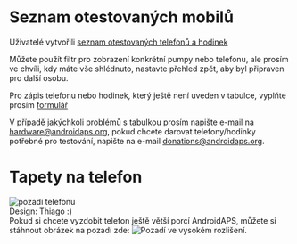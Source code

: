 # Seznam otestovaných mobilů

Uživatelé vytvořili [seznam otestovaných telefonů a hodinek](https://docs.google.com/spreadsheets/d/1gZAsN6f0gv6tkgy9EBsYl0BQNhna0RDqA9QGycAqCQc/edit?usp=sharing)

Můžete použít filtr pro zobrazení konkrétní pumpy nebo telefonu, ale prosím ve chvíli, kdy máte vše shlédnuto, nastavte přehled zpět, aby byl připraven pro další osobu.

Pro zápis telefonu nebo hodinek, který ještě není uveden v tabulce, vyplňte prosím [formulář](https://docs.google.com/forms/d/e/1FAIpQLScvmuqLTZ7MizuFBoTyVCZXuDb__jnQawEvMYtnnT9RGY6QUw/viewform)

V případě jakýchkoli problémů s tabulkou prosím napište e-mail na hardware@androidaps.org, pokud chcete darovat telefony/hodinky potřebné pro testování, napište na e-mail donations@androidaps.org.

# Tapety na telefon

![pozadí telefonu](../images/bg_phone_thump.jpg) </br> Design: Thiago :) </br> Pokud si chcete vyzdobit telefon ještě větší porcí AndroidAPS, můžete si stáhnout obrázek na pozadí zde: ![Pozadí ve vysokém rozlišení.](../images/bg_phone.jpg)